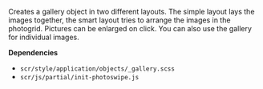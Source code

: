 Creates a gallery object in two different layouts. The simple layout lays the images together, the smart layout tries to arrange the images in the photogrid. Pictures can be enlarged on click. You can also use the gallery for individual images.

**Dependencies**
- `scr/style/application/objects/_gallery.scss`
- `scr/js/partial/init-photoswipe.js`
